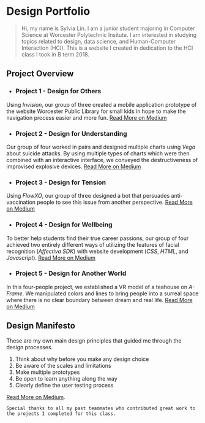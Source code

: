 # Design Portfolio
> Hi, my name is Sylvia Lin. 
I am a junior student majoring in Computer Science at Worcester Polytechnic Insitute. I am interested in studying topics related to design, data science, and Human-Computer Interaction (HCI). This is a website I created in dedication to the HCI class I took in B term 2018.

## Project Overview

- ### Project 1 - **Design for Others**
Using _Invision_, our group of three created a mobile application prototype of the website Worcester Public Library for small kids in hope to make the navigation process easier and more fun.
[Read More on Medium](https://medium.com/@huntercaouette/designing-for-others-a064161b2284)
- ### Project 2 - **Design for Understanding**
Our group of four worked in pairs and designed multiple charts using _Vega_ about suicide attacks. By using multiple types of charts which were then combined with an interactive interface, we conveyed the destructiveness of improvised explosive devices. 
[Read More on Medium](https://medium.com/@sylvia7lin/design-document-design-for-understanding-2df6a4110758)
- ### Project 3 - **Design for Tension**
Using _FlowXO_, our group of three designed a bot that persuades anti-vaccination people to see this issue from another perspective. 
[Read More on Medium](https://medium.com/@sylvia7lin/design-for-tension-45ed1617a20c)
- ### Project 4 - **Design for Wellbeing**
To better help students find their true career passions, our group of four achieved two entirely different ways of utilizing the features of facial recognition (_Affectiva SDK_) with website development (_CSS_, _HTML_, and _Javascript_). 
[Read More on Medium](https://medium.com/@sylvia7lin/design-reflection-design-for-well-being-44d1ec591f94)
- ### Project 5 - **Design for Another World**
In this four-people project, we established a VR model of a teahouse on _A-Frame_. We manipulated colors and lines to bring people into a surreal space where there is no clear boundary between dream and real life. 
[Read More on Medium](https://medium.com/@sylvia7lin/design-reflection-design-for-another-world-6de14230cc)


## Design Manifesto
These are my own main design principles that guided me through the design processes.
1. Think about why before you make any design choice
2. Be aware of the scales and limitations
3. Make multiple prototypes
4. Be open to learn anything along the way
5. Clearly define the user testing process

[Read More on Medium](https://medium.com/@sylvia7lin/design-manifesto-debf1572a80). 
  

`Special thanks to all my past teammates who contributed great work to the projects I completed for this class.`
